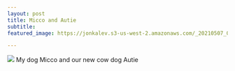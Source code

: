 ```yaml
---
layout: post
title: Micco and Autie
subtitle: 
featured_image: https://jonkalev.s3-us-west-2.amazonaws.com/_20210507_02.jpg

---
```

  <figcaption>
  <img src="https://jonkalev.s3-us-west-2.amazonaws.com/_20210507_02.jpg">
  My dog Micco and our new cow dog Autie</figcaption>
